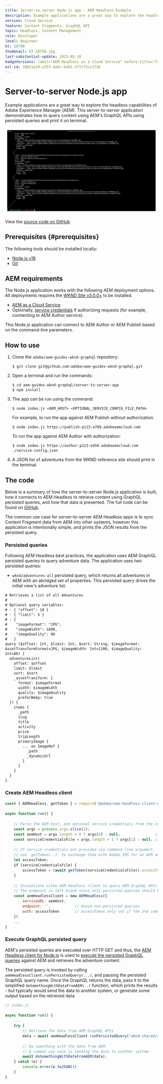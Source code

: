 ```yaml
---
title: Server-to-server Node.js app - AEM Headless Example
description: Example applications are a great way to explore the headless capabilities of Adobe Experience Manager (AEM). This server-side Node.js application demonstrates how to query content using AEM's GraphQL APIs using persisted queries.
version: Cloud Service
feature: Content Fragments, GraphQL API
topic: Headless, Content Management
role: Developer
level: Beginner
kt: 10798
thumbnail: KT-10798.jpg
last-substantial-update: 2023-05-10
badgeVersions: label="AEM Headless as a Cloud Service" before-title="false"
exl-id: 39b21a29-a75f-4a6c-ba82-377cf5cc1726
---
```

# Server-to-server Node.js app

Example applications are a great way to explore the headless capabilities of Adobe Experience Manager (AEM). This server-to-server application demonstrates how to query content using AEM's GraphQL APIs using persisted queries and print it on terminal.

![Server-to-server Node.js app with AEM Headless](./assets/server-to-server-app/server-to-server-app.png)

View the [source code on GitHub](https://github.com/adobe/aem-guides-wknd-graphql/tree/main/server-to-server)

## Prerequisites {#prerequisites}

The following tools should be installed locally:

+ [Node.js v18](https://nodejs.org/en)
+ [Git](https://git-scm.com/)

## AEM requirements

The Node.js application works with the following AEM deployment options. All deployments requires the [WKND Site v3.0.0+](https://github.com/adobe/aem-guides-wknd/releases/latest) to be installed.

+ [AEM as a Cloud Service](https://experienceleague.adobe.com/docs/experience-manager-cloud-service/content/implementing/deploying/overview.html)
+ Optionally, [service credentials](https://experienceleague.adobe.com/docs/experience-manager-cloud-service/content/implementing/developing/generating-access-tokens-for-server-side-apis.html) if authorizing requests (for example, connecting to AEM Author service).

This Node.js application can connect to AEM Author or AEM Publish based on the command-line parameters.

## How to use

1. Clone the `adobe/aem-guides-wknd-graphql` repository:

    ```shell
    $ git clone git@github.com:adobe/aem-guides-wknd-graphql.git
    ```

1. Open a terminal and run the commands:

    ```shell
    $ cd aem-guides-wknd-graphql/server-to-server-app
    $ npm install
    ```

1. The app can be run using the command: 

    ```
    $ node index.js <AEM_HOST> <OPTIONAL_SERVICE_CONFIG_FILE_PATH>
    ```

    For example, to run the app against AEM Publish without authorization:

    ```shell
    $ node index.js https://publish-p123-e789.adobeaemcloud.com
    ```

    To run the app against AEM Author with authorization:

    ```shell
    $ node index.js https://author-p123-e456.adobeaemcloud.com ./service-config.json
    ```

1. A JSON list of adventures from the WKND reference site should print in the terminal.

## The code

Below is a summary of how the server-to-server Node.js application is built, how it connects to AEM Headless to retrieve content using GraphQL persisted queries, and how that data is presented. The full code can be found on [GitHub](https://github.com/adobe/aem-guides-wknd-graphql/tree/main/server-to-server).

The common use case for server-to-server AEM Headless apps is to sync Content Fragment data from AEM into other systems, however this application is intentionally simple, and prints the JSON results from the persisted query. 

### Persisted queries

Following AEM Headless best practices, the application uses AEM GraphQL persisted queries to query adventure data. The application uses two persisted queries:

+ `wknd/adventures-all` persisted query, which returns all adventures in AEM with an abridged set of properties. This persisted query drives the initial view's adventure list.

```
# Retrieves a list of all Adventures
#
# Optional query variables:
# - { "offset": 10 }
# - { "limit": 5 }
# - { 
#    "imageFormat": "JPG",
#    "imageWidth": 1600,
#    "imageQuality": 90 
#   }
query ($offset: Int, $limit: Int, $sort: String, $imageFormat: AssetTransformFormat=JPG, $imageWidth: Int=1200, $imageQuality: Int=80) {
  adventureList(
    offset: $offset
    limit: $limit
    sort: $sort
    _assetTransform: {
      format: $imageFormat
      width: $imageWidth
      quality: $imageQuality
      preferWebp: true
  }) {
    items {
      _path
      slug
      title
      activity
      price
      tripLength
      primaryImage {
        ... on ImageRef {
          _path
          _dynamicUrl
        }
      }
    }
  }
}
```

### Create AEM Headless client

```javascript
const { AEMHeadless, getToken } = require('@adobe/aem-headless-client-nodejs');

async function run() { 

    // Parse the AEM host, and optional service credentials from the command line arguments
    const args = process.argv.slice(2);
    const aemHost = args.length > 0 ? args[0] : null;                // Example: https://author-p123-e456.adobeaemcloud.com
    const serviceCredentialsFile = args.length > 1 ? args[1] : null; // Example: ./service-config.json

    // If service credentials are provided via command line argument,
    // use `getToken(..)` to exchange them with Adobe IMS for an AEM access token 
    let accessToken;
    if (serviceCredentialsFile) {
        accessToken = (await getToken(serviceCredentialsFile)).accessToken;
    }

    // Instantiate withe AEM Headless client to query AEM GraphQL APIs
    // The endpoint is left blank since only persisted queries should be used to query AEM's GraphQL APIs
    const aemHeadlessClient = new AEMHeadless({
        serviceURL: aemHost,
        endpoint: '',           // Avoid non-persisted queries
        auth: accessToken       // accessToken only set if the 2nd command line parameter is set
    })
    ...
}
```


### Execute GraphQL persisted query

AEM's persisted queries are executed over HTTP GET and thus, the [AEM Headless client for Node.js](https://github.com/adobe/aem-headless-client-nodejs) is used to [execute the persisted GraphQL queries](https://github.com/adobe/aem-headless-client-nodejs#within-asyncawait) against AEM and retrieves the adventure content.

The persisted query is invoked by calling `aemHeadlessClient.runPersistedQuery(...)`, and passing the persisted GraphQL query name. Once the GraphQL returns the data, pass it to the simplified `doSomethingWithDataFromAEM(..)` function, which prints the results - but typically would send the data to another system, or generate some output based on the retrieved data.

```js
// index.js

async function run() { 
    ...
    try {
        // Retrieve the data from AEM GraphQL APIs
        data = await aemHeadlessClient.runPersistedQuery('wknd-shared/adventures-all')
        
        // Do something with the data from AEM. 
        // A common use case is sending the data to another system.
        await doSomethingWithDataFromAEM(data);
    } catch (e) {
        console.error(e.toJSON())
    }
}
```
